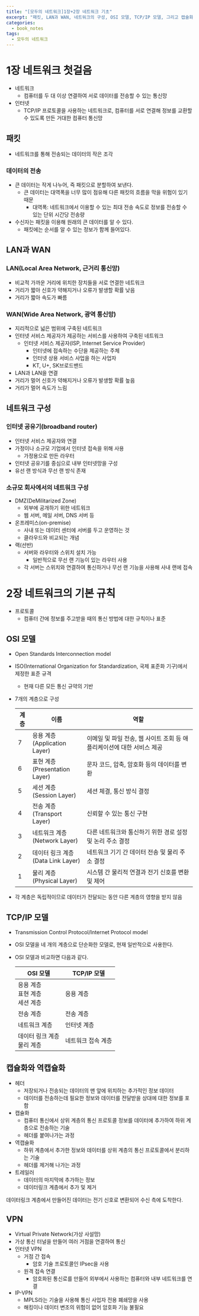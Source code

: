 ```yaml
---
title: "[모두의 네트워크]1장+2장 네트워크 기초"
excerpt: "패킷, LAN과 WAN, 네트워크의 구성, OSI 모델, TCP/IP 모델, 그리고 캡슐화와 역캡슐화에 대한 기초 지식에 대하여"
categories:
  - book_notes
tags:
  - 모두의 네트워크
---
```


# 1장 네트워크 첫걸음

- 네트워크
  - 컴퓨터를 두 대 이상 연결하여 서로 데이터를 전송할 수 있는 통신망
- 인터넷
  - TCP/IP 프로토콜을 사용하는 네트워크로, 컴퓨터를 서로 연결해 정보를 교환할 수 있도록 만든 거대한 컴퓨터 통신망

## 패킷

- 네트워크를 통해 전송되는 데이터의 작은 조각

### 데이터의 전송

- 큰 데이터는 작게 나누어, 즉 패킷으로 분할하여 보낸다.
  - 큰 데이터는 대역폭을 너무 많이 점유해 다른 패킷의 흐름을 막을 위험이 있기 때문
    - 대역폭: 네트워크에서 이용할 수 있는 최대 전송 속도로 정보를 전송할 수 있는 단위 시간당 전송량
- 수신자는 패킷을 이용해 원래의 큰 데이터를 알 수 있다.
  - 패킷에는 순서를 알 수 있는 정보가 함께 들어있다.

## LAN과 WAN

### LAN(Local Area Network, 근거리 통신망)

- 비교적 가까운 거리에 위치한 장치들을 서로 연결한 네트워크
- 거리가 짧아 신호가 약해지거나 오류가 발생할 확률 낮음
- 거리가 짧아 속도가 빠름

### WAN(Wide Area Network, 광역 통신망)

- 지리적으로 넓은 범위에 구축된 네트워크
- 인터넷 서비스 제공자가 제공하는 서비스를 사용하여 구축된 네트워크
  - 인터넷 서비스 제공자(ISP, Internet Service Provider)
    - 인터넷에 접속하는 수단을 제공하는 주체
    - 인터넷 상용 서비스 사업을 하는 사업자
    - KT, U+, SK브로드밴드
- LAN과 LAN을 연결
- 거리가 멀어 신호가 약해지거나 오류가 발생할 확률 높음
- 거리가 멀어 속도가 느림

## 네트워크 구성

### 인터넷 공유기(broadband router)

- 인터넷 서비스 제공자와 연결
- 가정이나 소규모 기업에서 인터넷 접속을 위해 사용
  - 가정용으로 만든 라우터
- 인터넷 공유기를 중심으로 내부 인터넷망을 구성
- 유선 랜 방식과 무선 랜 방식 존재

### 소규모 회사에서의 네트워크 구성

- DMZ(DeMilitarized Zone)
  - 외부에 공개하기 위한 네트워크
  - 웹 서버, 메일 서버, DNS 서버 등
- 온프레미스(on-premise)
  - 사내 또는 데이터 센터에 서버를 두고 운영하는 것
  - 클라우드와 비교되는 개념
- 랙(선반)
  - 서버와 라우터와 스위치 설치 가능
    - 일반적으로 무선 랜 기능이 있는 라우터 사용
  - 각 서버는 스위치와 연결하여 통신하거나 무선 랜 기능을 사용해 사내 랜에 접속

# 2장 네트워크의 기본 규칙

- 프로토콜
  - 컴퓨터 간에 정보를 주고받을 때의 통신 방법에 대한 규칙이나 표준

## OSI 모델

- Open Standards Interconnection model
- ISO(International Organization for Standardization, 국제 표준화 기구)에서 제정한 표준 규격
  - 현재 다른 모든 통신 규약의 기반
- 7개의 계층으로 구성

  | 계층 | 이름                                  | 역할                                                                   |
  | ---- | ------------------------------------- | ---------------------------------------------------------------------- |
  | 7    | 응용 계층<br>(Application Layer)      | 이메일 및 파일 전송, 웹 사이트 조회 등 애플리케이션에 대한 서비스 제공 |
  | 6    | 표현 계층<br>(Presentation Layer)     | 문자 코드, 압축, 암호화 등의 데이터를 변환                             |
  | 5    | 세션 계층<br>(Session Layer)          | 세션 체결, 통신 방식 결정                                              |
  | 4    | 전송 계층<br>(Transport Layer)        | 신뢰할 수 있는 통신 구현                                               |
  | 3    | 네트워크 계층<br>(Network Layer)      | 다른 네트워크와 통신하기 위한 경로 설정 및 논리 주소 결정              |
  | 2    | 데이터 링크 계층<br>(Data Link Layer) | 네트워크 기기 간 데이터 전송 및 물리 주소 결정                         |
  | 1    | 물리 계층<br>(Physical Layer)         | 시스템 간 물리적 연결과 전기 신호를 변환 및 제어                       |
- 각 계층은 독립적이므로 데이터가 전달되는 동안 다른 계층의 영향을 받지 않음

## TCP/IP 모델

- Transmission Control Protocol/Internet Protocol model
- OSI 모델을 네 개의 계층으로 단순화한 모델로, 현재 일반적으로 사용한다.
- OSI 모델과 비교하면 다음과 같다.

  | OSI 모델                            | TCP/IP 모델        |
  | ----------------------------------- | ------------------ |
  | 응용 계층<br>표현 계층<br>세션 계층 | 응용 계층          |
  | 전송 계층                           | 전송 계층          |
  | 네트워크 계층                       | 인터넷 계층        |
  | 데이터 링크 계층<br>물리 계층       | 네트워크 접속 계층 |

## 캡슐화와 역캡슐화

- 헤더
  - 저장되거나 전송되는 데이터의 맨 앞에 위치하는 추가적인 정보 데이터
  - 데이터를 전송하는데 필요한 정보와 데이터를 전달받을 상대에 대한 정보를 포함
- 캡슐화
  - 컴퓨터 통신에서 상위 계층의 통신 프로토콜 정보를 데이터에 추가하여 하위 계층으로 전송하는 기술
  - 헤더를 붙여나가는 과정
- 역캡슐화
  - 하위 계층에서 추가한 정보와 데이터를 상위 계층의 통신 프로토콜에서 분리하는 기술
  - 헤더를 제거해 나가는 과정
- 트레일러
  - 데이터의 마지막에 추가하는 정보
  - 데이터링크 계층에서 추가 및 제거

데이터링크 계층에서 만들어진 데이터는 전기 신호로 변환되어 수신 측에 도착한다.

## VPN

- Virtual Private Network(가상 사설망)
- 가상 통신 터널을 만들어 여러 거점을 연결하여 통신
- 인터넷 VPN
  - 거점 간 접속
    - 암호 기술 프로토콜인 IPsec을 사용
  - 원격 접속 연결
    - 암호화된 통신로를 만들어 외부에서 사용하는 컴퓨터와 내부 네트워크를 연결
- IP-VPN
  - MPLS라는 기술을 사용해 통신 사업자 전용 폐쇄망을 사용
  - 해킹이나 데이터 변조의 위험이 없어 암호화 기능 불필요
